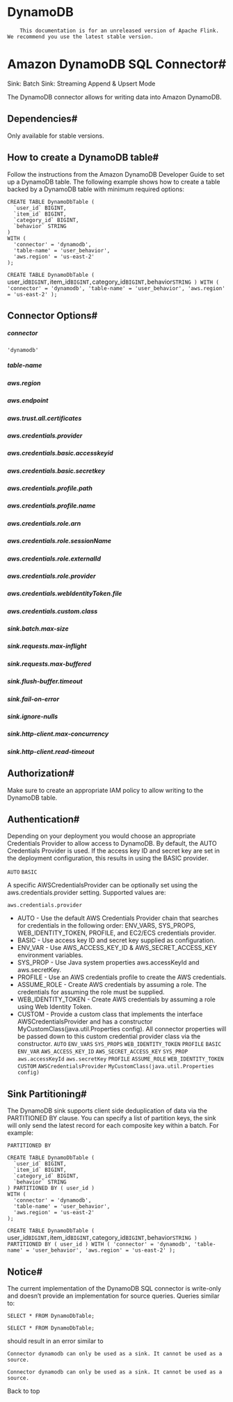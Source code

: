 # DynamoDB


> 
        This documentation is for an unreleased version of Apache Flink. We recommend you use the latest stable version.
    


# Amazon DynamoDB SQL Connector#



Sink: Batch
Sink: Streaming Append & Upsert Mode


The DynamoDB connector allows for writing data into Amazon DynamoDB.


## Dependencies#


Only available for stable versions.


## How to create a DynamoDB table#


Follow the instructions from the Amazon DynamoDB Developer Guide
to set up a DynamoDB table. The following example shows how to create a table backed by a DynamoDB table with minimum required options:


```
CREATE TABLE DynamoDbTable (
  `user_id` BIGINT,
  `item_id` BIGINT,
  `category_id` BIGINT,
  `behavior` STRING
)
WITH (
  'connector' = 'dynamodb',
  'table-name' = 'user_behavior',
  'aws.region' = 'us-east-2'
);

```

`CREATE TABLE DynamoDbTable (
  `user_id` BIGINT,
  `item_id` BIGINT,
  `category_id` BIGINT,
  `behavior` STRING
)
WITH (
  'connector' = 'dynamodb',
  'table-name' = 'user_behavior',
  'aws.region' = 'us-east-2'
);
`

## Connector Options#


##### connector

`'dynamodb'`

##### table-name


##### aws.region


##### aws.endpoint


##### aws.trust.all.certificates


##### aws.credentials.provider


##### aws.credentials.basic.accesskeyid


##### aws.credentials.basic.secretkey


##### aws.credentials.profile.path


##### aws.credentials.profile.name


##### aws.credentials.role.arn


##### aws.credentials.role.sessionName


##### aws.credentials.role.externalId


##### aws.credentials.role.provider


##### aws.credentials.webIdentityToken.file


##### aws.credentials.custom.class


##### sink.batch.max-size


##### sink.requests.max-inflight


##### sink.requests.max-buffered


##### sink.flush-buffer.timeout


##### sink.fail-on-error


##### sink.ignore-nulls


##### sink.http-client.max-concurrency


##### sink.http-client.read-timeout


## Authorization#


Make sure to create an appropriate IAM policy to allow writing to the DynamoDB table.


## Authentication#


Depending on your deployment you would choose an appropriate Credentials Provider to allow access to DynamoDB.
By default, the AUTO Credentials Provider is used.
If the access key ID and secret key are set in the deployment configuration, this results in using the BASIC provider.

`AUTO`
`BASIC`

A specific AWSCredentialsProvider can be optionally set using the aws.credentials.provider setting.
Supported values are:

`aws.credentials.provider`
* AUTO - Use the default AWS Credentials Provider chain that searches for credentials in the following order: ENV_VARS, SYS_PROPS, WEB_IDENTITY_TOKEN, PROFILE, and EC2/ECS credentials provider.
* BASIC - Use access key ID and secret key supplied as configuration.
* ENV_VAR - Use AWS_ACCESS_KEY_ID & AWS_SECRET_ACCESS_KEY environment variables.
* SYS_PROP - Use Java system properties aws.accessKeyId and aws.secretKey.
* PROFILE - Use an AWS credentials profile to create the AWS credentials.
* ASSUME_ROLE - Create AWS credentials by assuming a role. The credentials for assuming the role must be supplied.
* WEB_IDENTITY_TOKEN - Create AWS credentials by assuming a role using Web Identity Token.
* CUSTOM - Provide a custom class that implements the interface AWSCredentialsProvider and has a constructor MyCustomClass(java.util.Properties config). All connector properties will be passed down to this custom
credential provider class via the constructor.
`AUTO`
`ENV_VARS`
`SYS_PROPS`
`WEB_IDENTITY_TOKEN`
`PROFILE`
`BASIC`
`ENV_VAR`
`AWS_ACCESS_KEY_ID`
`AWS_SECRET_ACCESS_KEY`
`SYS_PROP`
`aws.accessKeyId`
`aws.secretKey`
`PROFILE`
`ASSUME_ROLE`
`WEB_IDENTITY_TOKEN`
`CUSTOM`
`AWSCredentialsProvider`
`MyCustomClass(java.util.Properties config)`

## Sink Partitioning#


The DynamoDB sink supports client side deduplication of data via the PARTITIONED BY clause. You can specify a list of
partition keys, the sink will only send the latest record for each composite key within a batch. For example:

`PARTITIONED BY`

```
CREATE TABLE DynamoDbTable (
  `user_id` BIGINT,
  `item_id` BIGINT,
  `category_id` BIGINT,
  `behavior` STRING
) PARTITIONED BY ( user_id )
WITH (
  'connector' = 'dynamodb',
  'table-name' = 'user_behavior',
  'aws.region' = 'us-east-2'
);

```

`CREATE TABLE DynamoDbTable (
  `user_id` BIGINT,
  `item_id` BIGINT,
  `category_id` BIGINT,
  `behavior` STRING
) PARTITIONED BY ( user_id )
WITH (
  'connector' = 'dynamodb',
  'table-name' = 'user_behavior',
  'aws.region' = 'us-east-2'
);
`

## Notice#


The current implementation of the DynamoDB SQL connector is write-only and doesn’t provide an implementation for source queries.
Queries similar to:


```
SELECT * FROM DynamoDbTable;

```

`SELECT * FROM DynamoDbTable;
`

should result in an error similar to


```
Connector dynamodb can only be used as a sink. It cannot be used as a source.

```

`Connector dynamodb can only be used as a sink. It cannot be used as a source.
`

 Back to top
